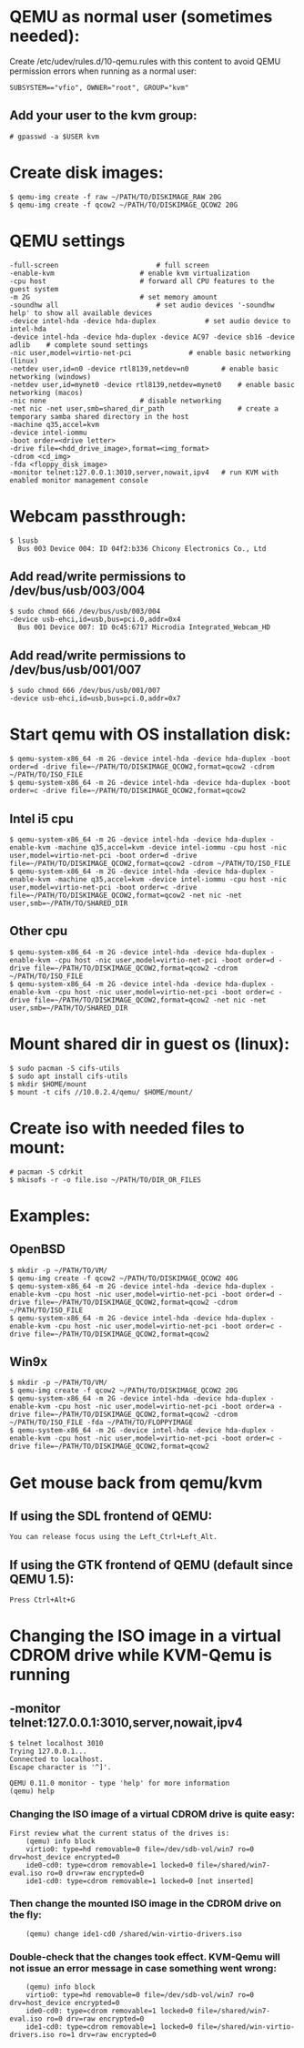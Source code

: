 # QEMU as normal user (sometimes needed):
Create /etc/udev/rules.d/10-qemu.rules with this content to avoid QEMU permission errors when running as a normal user:
```
SUBSYSTEM=="vfio", OWNER="root", GROUP="kvm"
```

## Add your user to the kvm group:
```
# gpasswd -a $USER kvm
```

# Create disk images:
```
$ qemu-img create -f raw ~/PATH/TO/DISKIMAGE_RAW 20G
$ qemu-img create -f qcow2 ~/PATH/TO/DISKIMAGE_QCOW2 20G
```

# QEMU settings
```
-full-screen						# full screen
-enable-kvm						# enable kvm virtualization
-cpu host						# forward all CPU features to the guest system
-m 2G							# set memory amount
-soundhw all						# set audio devices '-soundhw help' to show all available devices
-device intel-hda -device hda-duplex			# set audio device to intel-hda
-device intel-hda -device hda-duplex -device AC97 -device sb16 -device adlib    # complete sound settings
-nic user,model=virtio-net-pci				# enable basic networking (linux)
-netdev user,id=n0 -device rtl8139,netdev=n0		# enable basic networking (windows)
-netdev user,id=mynet0 -device rtl8139,netdev=mynet0	# enable basic networking (macos)
-nic none						# disable networking
-net nic -net user,smb=shared_dir_path                  # create a temporary samba shared directory in the host
-machine q35,accel=kvm
-device intel-iommu
-boot order=<drive letter>
-drive file=<hdd_drive_image>,format=<img_format>
-cdrom <cd_img>
-fda <floppy_disk_image>
-monitor telnet:127.0.0.1:3010,server,nowait,ipv4	# run KVM with enabled monitor management console
```

# Webcam passthrough:
```
$ lsusb
  Bus 003 Device 004: ID 04f2:b336 Chicony Electronics Co., Ltd
```
## Add read/write permissions to /dev/bus/usb/003/004
```
$ sudo chmod 666 /dev/bus/usb/003/004
-device usb-ehci,id=usb,bus=pci.0,addr=0x4
  Bus 001 Device 007: ID 0c45:6717 Microdia Integrated_Webcam_HD
```
## Add read/write permissions to /dev/bus/usb/001/007
```
$ sudo chmod 666 /dev/bus/usb/001/007
-device usb-ehci,id=usb,bus=pci.0,addr=0x7
```

# Start qemu with OS installation disk:
```
$ qemu-system-x86_64 -m 2G -device intel-hda -device hda-duplex -boot order=d -drive file=~/PATH/TO/DISKIMAGE_QCOW2,format=qcow2 -cdrom ~/PATH/TO/ISO_FILE
$ qemu-system-x86_64 -m 2G -device intel-hda -device hda-duplex -boot order=c -drive file=~/PATH/TO/DISKIMAGE_QCOW2,format=qcow2
```
## Intel i5 cpu
```
$ qemu-system-x86_64 -m 2G -device intel-hda -device hda-duplex -enable-kvm -machine q35,accel=kvm -device intel-iommu -cpu host -nic user,model=virtio-net-pci -boot order=d -drive file=~/PATH/TO/DISKIMAGE_QCOW2,format=qcow2 -cdrom ~/PATH/TO/ISO_FILE
$ qemu-system-x86_64 -m 2G -device intel-hda -device hda-duplex -enable-kvm -machine q35,accel=kvm -device intel-iommu -cpu host -nic user,model=virtio-net-pci -boot order=c -drive file=~/PATH/TO/DISKIMAGE_QCOW2,format=qcow2 -net nic -net user,smb=~/PATH/TO/SHARED_DIR
```
## Other cpu
```
$ qemu-system-x86_64 -m 2G -device intel-hda -device hda-duplex -enable-kvm -cpu host -nic user,model=virtio-net-pci -boot order=d -drive file=~/PATH/TO/DISKIMAGE_QCOW2,format=qcow2 -cdrom ~/PATH/TO/ISO_FILE
$ qemu-system-x86_64 -m 2G -device intel-hda -device hda-duplex -enable-kvm -cpu host -nic user,model=virtio-net-pci -boot order=c -drive file=~/PATH/TO/DISKIMAGE_QCOW2,format=qcow2 -net nic -net user,smb=~/PATH/TO/SHARED_DIR
```

# Mount shared dir in guest os (linux):
```
$ sudo pacman -S cifs-utils
$ sudo apt install cifs-utils
$ mkdir $HOME/mount
$ mount -t cifs //10.0.2.4/qemu/ $HOME/mount/
```

# Create iso with needed files to mount:
```
# pacman -S cdrkit
$ mkisofs -r -o file.iso ~/PATH/TO/DIR_OR_FILES
```

# Examples:
## OpenBSD
```
$ mkdir -p ~/PATH/TO/VM/
$ qemu-img create -f qcow2 ~/PATH/TO/DISKIMAGE_QCOW2 40G
$ qemu-system-x86_64 -m 2G -device intel-hda -device hda-duplex -enable-kvm -cpu host -nic user,model=virtio-net-pci -boot order=d -drive file=~/PATH/TO/DISKIMAGE_QCOW2,format=qcow2 -cdrom ~/PATH/TO/ISO_FILE
$ qemu-system-x86_64 -m 2G -device intel-hda -device hda-duplex -enable-kvm -cpu host -nic user,model=virtio-net-pci -boot order=c -drive file=~/PATH/TO/DISKIMAGE_QCOW2,format=qcow2
```
## Win9x
```
$ mkdir -p ~/PATH/TO/VM/
$ qemu-img create -f qcow2 ~/PATH/TO/DISKIMAGE_QCOW2 20G
$ qemu-system-x86_64 -m 2G -device intel-hda -device hda-duplex -enable-kvm -cpu host -nic user,model=virtio-net-pci -boot order=a -drive file=~/PATH/TO/DISKIMAGE_QCOW2,format=qcow2 -cdrom ~/PATH/TO/ISO_FILE -fda ~/PATH/TO/FLOPPYIMAGE
$ qemu-system-x86_64 -m 2G -device intel-hda -device hda-duplex -enable-kvm -cpu host -nic user,model=virtio-net-pci -boot order=c -drive file=~/PATH/TO/DISKIMAGE_QCOW2,format=qcow2
```

# Get mouse back from qemu/kvm
## If using the SDL frontend of QEMU:
```
You can release focus using the Left_Ctrl+Left_Alt.
```
## If using the GTK frontend of QEMU (default since QEMU 1.5):
```
Press Ctrl+Alt+G
```

# Changing the ISO image in a virtual CDROM drive while KVM-Qemu is running
## -monitor telnet:127.0.0.1:3010,server,nowait,ipv4
```
$ telnet localhost 3010
Trying 127.0.0.1...
Connected to localhost.
Escape character is '^]'.
 
QEMU 0.11.0 monitor - type 'help' for more information
(qemu) help
```

### Changing the ISO image of a virtual CDROM drive is quite easy:
```
First review what the current status of the drives is:
    (qemu) info block
    virtio0: type=hd removable=0 file=/dev/sdb-vol/win7 ro=0 drv=host_device encrypted=0
    ide0-cd0: type=cdrom removable=1 locked=0 file=/shared/win7-eval.iso ro=0 drv=raw encrypted=0
    ide1-cd0: type=cdrom removable=1 locked=0 [not inserted]
``` 

### Then change the mounted ISO image in the CDROM drive on the fly:
```
    (qemu) change ide1-cd0 /shared/win-virtio-drivers.iso
``` 

### Double-check that the changes took effect. KVM-Qemu will not issue an error message in case something went wrong:
```
    (qemu) info block
    virtio0: type=hd removable=0 file=/dev/sdb-vol/win7 ro=0 drv=host_device encrypted=0
    ide0-cd0: type=cdrom removable=1 locked=0 file=/shared/win7-eval.iso ro=0 drv=raw encrypted=0
    ide1-cd0: type=cdrom removable=1 locked=0 file=/shared/win-virtio-drivers.iso ro=1 drv=raw encrypted=0
```

